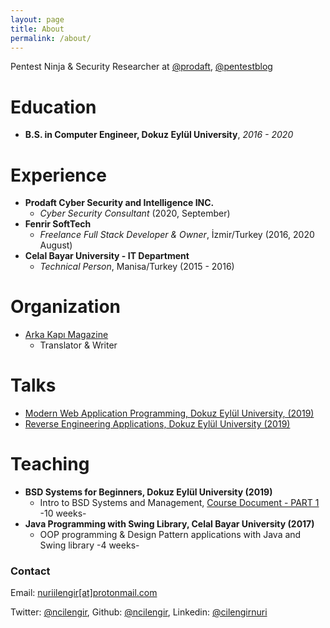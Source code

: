 ```yaml
---
layout: page
title: About
permalink: /about/
---
```


Pentest Ninja & Security Researcher at [@prodaft](/#), [@pentestblog](https://pentest.blog/)

#  Education    
 - **B.S. in Computer Engineer, Dokuz Eylül University**, *2016 - 2020*

# Experience    
 - **Prodaft Cyber Security and Intelligence INC.**
    - *Cyber Security Consultant* (2020, September)
 - **Fenrir SoftTech**
    - *Freelance Full Stack Developer & Owner*, İzmir/Turkey (2016, 2020 August)    
 - **Celal Bayar University - IT Department**    
    - *Technical Person*, Manisa/Turkey (2015 - 2016)
    
# Organization
 - [Arka Kapı Magazine](https://arkakapidergi.com/)
    - Translator & Writer
   
# Talks  
 - [Modern Web Application Programming, Dokuz Eylül University, (2019)](/static/docs/modern-web-application-programming_nuri-cilengir_2019.pdf)
 - [Reverse Engineering Applications, Dokuz Eylül University (2019)](/static/docs/re-applications_nuri-cilengir_2019.pdf)
  
# Teaching
 - **BSD Systems for Beginners, Dokuz Eylül University (2019)**
	 - Intro to BSD Systems and Management, [Course Document - PART 1](/static/docs/sistem-yönetimi-eğitimi-ders-dökümanı-PART_1.pdf)  -10 weeks-
 - **Java Programming with Swing Library, Celal Bayar University (2017)**
	 - OOP programming & Design Pattern applications with Java and Swing library -4 weeks-

### Contact
Email: [nuriilengir[at]protonmail.com](mailto:nuriilengir@protonmail.com)  

Twitter: [@ncilengir](https://twitter.com/ncilengir), Github: [@ncilengir](https://github.com/ncilengir), Linkedin: [@cilengirnuri](https://www.linkedin.com/in/cilengirnuri/)
